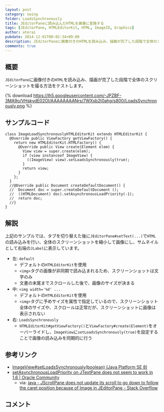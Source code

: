 ```yaml
---
layout: post
category: swing
folder: LoadsSynchronously
title: JEditorPaneに読み込んだHTMLを画像に変換する
tags: [JEditorPane, HTMLEditorKit, HTML, ImageIO, Graphics]
author: aterai
pubdate: 2014-12-01T00:02:34+09:00
description: JEditorPaneに画像付きのHTMLを読み込み、描画が完了した段階で全体のスクリーンショットを撮る方法をテストします。
comments: true
---
```

## 概要
`JEditorPane`に画像付きの`HTML`を読み込み、描画が完了した段階で全体のスクリーンショットを撮る方法をテストします。

{% download https://lh5.googleusercontent.com/-JPZBF-3MA9o/VHskydE02OI/AAAAAAAANrs/7WXsb2t0ahg/s800/LoadsSynchronously.png %}

## サンプルコード
<pre class="prettyprint"><code>class ImageLoadSynchronouslyHTMLEditorKit extends HTMLEditorKit {
  @Override public ViewFactory getViewFactory() {
    return new HTMLEditorKit.HTMLFactory() {
      @Override public View create(Element elem) {
        View view = super.create(elem);
        if (view instanceof ImageView) {
          ((ImageView) view).setLoadsSynchronously(true);
        }
        return view;
      }
    };
  }
  //@Override public Document createDefaultDocument() {
  //  Document doc = super.createDefaultDocument ();
  //  ((HTMLDocument) doc).setAsynchronousLoadPriority(-1);
  //  return doc;
  //}
}
</code></pre>

## 解説
上記のサンプルでは、タブを切り替えた後に`JEditorPane#setText(...)`で`HTML`の読み込みを行い、全体のスクリーンショットを縮小して画像にし、サムネイルとして右端の`JLabel`に表示しています。

- 左: `default`
    - デフォルトの`HTMLEditorKit`を使用
    - `<img>`タグの画像が非同期で読み込まれるため、スクリーンショットは文字のみ
    - 文書の末尾までスクロールした後で、画像のサイズが決まる
- 中: `<img width='%d' ...`
    - デフォルトの`HTMLEditorKit`を使用
    - `<img>`タグに予めサイズを属性で指定しているので、スクリーンショット全体のサイズや、スクロールは正常だが、スクリーンショットに画像は表示されない
- 右: `LoadsSynchronously`
    - `HTMLEditorKit#getViewFactory()`と`ViewFactory#create(Element)`をオーバーライドし、`ImageView`に`setLoadsSynchronously(true)`を設定することで画像の読み込みを同期的に行う

<!-- dummy comment line for breaking list -->

## 参考リンク
- [ImageView#setLoadsSynchronously(boolean) (Java Platform SE 8)](https://docs.oracle.com/javase/jp/8/docs/api/javax/swing/text/html/ImageView.html#setLoadsSynchronously-boolean-)
- [setAsynchronousLoadPriority on JTextPane does not seem to work in 1.6 | Oracle Community](https://community.oracle.com/thread/1353113)
    - via: [java - JScrollPane does not update its scroll to go down to follow the caret position because of Image in JEditorPane - Stack Overflow](http://stackoverflow.com/questions/27044987/jscrollpane-does-not-update-its-scroll-to-go-down-to-follow-the-caret-position-b)

<!-- dummy comment line for breaking list -->

## コメント
